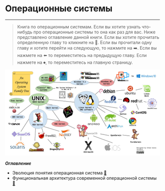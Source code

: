 # Операционные системы
---
> Книга по операционным системам. Если вы хотите узнать что-нибудь про операционные системы то она как раз для вас. 
Ниже представлено оглавление данной книги. Если вы хотите прочитать определенную главу то кликните на 📖.
Если вы прочитали одну главу и хотите перейти на следующую, то нажмите на ➡️. Если вы нажмете на ⬅️ то переместитесь на предыдущую главу. Если нажмете на ⏺, то переместитесь на главную страницу.

![os](https://github.com/georgedem975/BookOS/blob/master/assets/os_image.jpg)

___Оглавление___
* Эволюция понятия операционная система [📖](https://github.com/georgedem975/BookOS/blob/master/chapter_one/README.md)
* Функциональная архитектура современной операционной системы [📖](https://github.com/georgedem975/BookOS/blob/master/chapter_two/README.md)